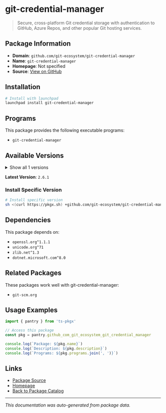 # git-credential-manager

> Secure, cross-platform Git credential storage with authentication to GitHub, Azure Repos, and other popular Git hosting services.

## Package Information

- **Domain**: `github.com/git-ecosystem/git-credential-manager`
- **Name**: `git-credential-manager`
- **Homepage**: Not specified
- **Source**: [View on GitHub](https://github.com/pkgxdev/pantry/tree/main/projects/github.com/git-ecosystem/git-credential-manager/package.yml)

## Installation

```bash
# Install with launchpad
launchpad install git-credential-manager
```

## Programs

This package provides the following executable programs:

- `git-credential-manager`

## Available Versions

<details>
<summary>Show all 1 versions</summary>

- `2.6.1`

</details>

**Latest Version**: `2.6.1`

### Install Specific Version

```bash
# Install specific version
sh <(curl https://pkgx.sh) +github.com/git-ecosystem/git-credential-manager@2.6.1 -- $SHELL -i
```

## Dependencies

This package depends on:

- `openssl.org^1.1.1`
- `unicode.org^71`
- `zlib.net^1.3`
- `dotnet.microsoft.com^8.0`

## Related Packages

These packages work well with git-credential-manager:

- `git-scm.org`

## Usage Examples

```typescript
import { pantry } from 'ts-pkgx'

// Access this package
const pkg = pantry.github_com_git_ecosystem_git_credential_manager

console.log(`Package: ${pkg.name}`)
console.log(`Description: ${pkg.description}`)
console.log(`Programs: ${pkg.programs.join(', ')}`)
```

## Links

- [Package Source](https://github.com/pkgxdev/pantry/tree/main/projects/github.com/git-ecosystem/git-credential-manager/package.yml)
- [Homepage](#)
- [Back to Package Catalog](../package-catalog.md)

---

*This documentation was auto-generated from package data.*
